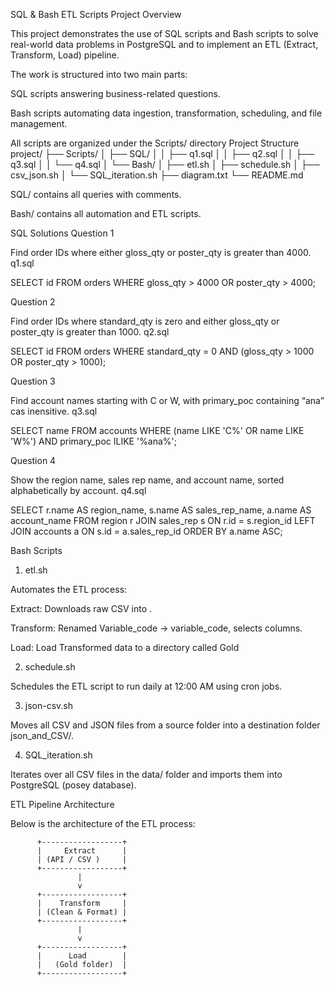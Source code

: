 SQL & Bash ETL Scripts
 Project Overview

This project demonstrates the use of SQL scripts and Bash scripts to solve real-world data problems in PostgreSQL and to implement an ETL (Extract, Transform, Load) pipeline.

The work is structured into two main parts:

SQL scripts answering business-related questions.

Bash scripts automating data ingestion, transformation, scheduling, and file management.

All scripts are organized under the Scripts/ directory
Project Structure
project/
├── Scripts/
│   ├── SQL/
│   │   ├── q1.sql
│   │   ├── q2.sql
│   │   ├── q3.sql
│   │   └── q4.sql
│   └── Bash/
│       ├── etl.sh
│       ├── schedule.sh
│       ├── csv_json.sh
│       └── SQL_iteration.sh
├── diagram.txt
└── README.md


SQL/ contains all queries with comments.

Bash/ contains all automation and ETL scripts.


 SQL Solutions
Question 1

Find order IDs where either gloss_qty or poster_qty is greater than 4000.
 q1.sql

SELECT id
FROM orders
WHERE gloss_qty > 4000
   OR poster_qty > 4000;

Question 2

Find order IDs where standard_qty is zero and either gloss_qty or poster_qty is greater than 1000.
 q2.sql

SELECT id
FROM orders
WHERE standard_qty = 0
  AND (gloss_qty > 1000 OR poster_qty > 1000);

Question 3

Find account names starting with C or W, with primary_poc containing “ana” cas inensitive.
 q3.sql

SELECT name
FROM accounts
WHERE (name LIKE 'C%' OR name LIKE 'W%')
  AND primary_poc ILIKE '%ana%';

Question 4

Show the region name, sales rep name, and account name, sorted alphabetically by account.
 q4.sql

SELECT
     r.name AS region_name,
     s.name AS sales_rep_name,
     a.name AS account_name
FROM region r
JOIN sales_rep s
     ON r.id = s.region_id
LEFT JOIN accounts a
     ON s.id = a.sales_rep_id
ORDER BY a.name ASC;

 Bash Scripts
1. etl.sh

Automates the ETL process:

Extract: Downloads raw CSV into .

Transform: Renamed Variable_code → variable_code, selects columns.

Load: Load Transformed data to a directory called Gold

2. schedule.sh

Schedules the ETL script to run daily at 12:00 AM using cron jobs.


3. json-csv.sh

Moves all CSV and JSON files from a source folder into a destination folder json_and_CSV/.

4. SQL_iteration.sh

Iterates over all CSV files in the data/ folder and imports them into PostgreSQL (posey database).



ETL Pipeline Architecture

Below is the  architecture of the ETL process:

          +------------------+
          |     Extract      |
          | (API / CSV )     |
          +------------------+
                   |
                   v
          +------------------+
          |    Transform     |
          | (Clean & Format) |
          +------------------+
                   |
                   v
          +------------------+
          |      Load        |
          |   (Gold folder)  |
          +------------------+


